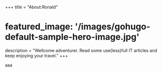 +++
title = "About:Ronald"
# featured_image: '/images/gohugo-default-sample-hero-image.jpg'
description = "Wellcome adventurer. Read some use(less)full IT articles and keep enjoying your travel."
+++

aaa